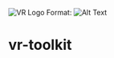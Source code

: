 ![VR Logo](http://www.villainrom.co.uk/forum/styles/drift/light/xenforo/vr_forum_logo.png)
Format: ![Alt Text](url)


vr-toolkit
==========